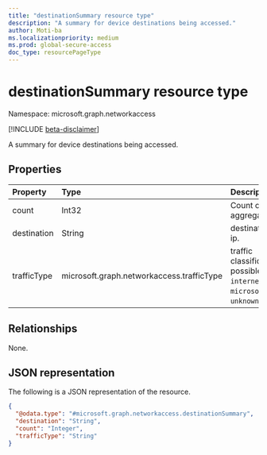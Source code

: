 ```yaml
---
title: "destinationSummary resource type"
description: "A summary for device destinations being accessed."
author: Moti-ba
ms.localizationpriority: medium
ms.prod: global-secure-access
doc_type: resourcePageType
---
```


# destinationSummary resource type

Namespace: microsoft.graph.networkaccess

[!INCLUDE [beta-disclaimer](../../includes/beta-disclaimer.md)]

A summary for device destinations being accessed.

## Properties
|Property|Type|Description|
|:---|:---|:---|
|count|Int32|Count of the aggregation.|
|destination|String|destination fqdn or ip.|
|trafficType|microsoft.graph.networkaccess.trafficType|traffic classification.The possible values are: `internet`, `private`, `microsoft365`, `all`, `unknownFutureValue`.|

## Relationships
None.

## JSON representation
The following is a JSON representation of the resource.
<!-- {
  "blockType": "resource",
  "@odata.type": "microsoft.graph.networkaccess.destinationSummary"
}
-->
``` json
{
  "@odata.type": "#microsoft.graph.networkaccess.destinationSummary",
  "destination": "String",
  "count": "Integer",
  "trafficType": "String"
}
```

